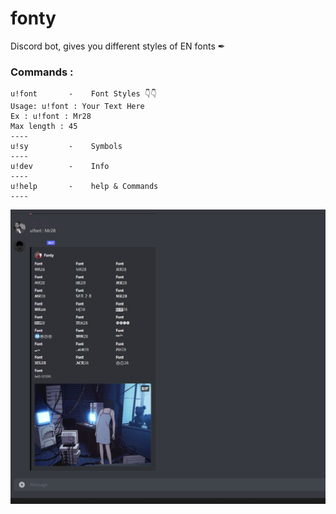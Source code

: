 # fonty
Discord bot, gives you different styles of EN fonts ✒

### Commands :
```
u!font       -    Font Styles 👇👇
Usage: u!font : Your Text Here
Ex : u!font : Mr28
Max length : 45
----
u!sy         -    Symbols
----
u!dev        -    Info
----
u!help       -    help & Commands
----
```





![](https://github.com/JUSTSAIF/fonty/blob/main/screen.png?raw=true)
